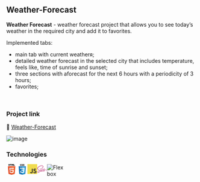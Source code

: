 ## Weather-Forecast

**Weather Forecast** - weather forecast project that allows you to see today’s weather in the required city and add it to favorites. 

Implemented tabs:
- main tab with current weatherя;
- detailed weather forecast in the selected city that includes temperature, feels like, time of sunrise and sunset;
- three sections with aforecast for the next 6 hours with a periodicity of 3 hours;
-  favorites;
<br/>

### Project link
🌱 [Weather-Forecast](https://cosmic-banoffee-e8d8c3.netlify.app/#tab-03)  

![image](https://user-images.githubusercontent.com/109591423/205498618-18ebebe4-fcfa-4668-9f22-10a410971c14.png)
<br/>

### Technologies

<img align='left' alt='HTML' width='28px' src='https://raw.githubusercontent.com/github/explore/80688e429a7d4ef2fca1e82350fe8e3517d3494d/topics/html/html.png' />
<img align='left' alt='CSS' width='28px' src='https://raw.githubusercontent.com/github/explore/80688e429a7d4ef2fca1e82350fe8e3517d3494d/topics/css/css.png' />
<img align='left' alt='JavaScript' width='26px' src='https://raw.githubusercontent.com/github/explore/80688e429a7d4ef2fca1e82350fe8e3517d3494d/topics/javascript/javascript.png' />
<img align='left' alt='Sass' width='26px' src='https://raw.githubusercontent.com/github/explore/80688e429a7d4ef2fca1e82350fe8e3517d3494d/topics/sass/sass.png' />
<img align='left' alt='Flexbox' width='50px' src='https://cdn-images-1.medium.com/max/960/1*f9KCmJjpPH1wg6o6UgEPxA.jpeg' />
